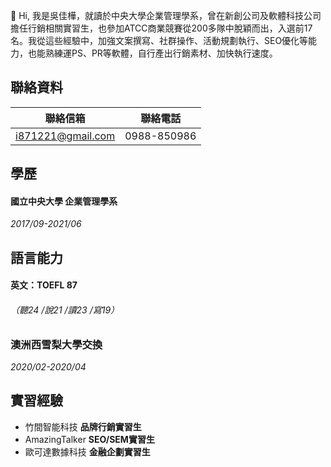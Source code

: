  👋 Hi, 我是吳佳樺，就讀於中央大學企業管理學系，曾在新創公司及軟體科技公司擔任行銷相關實習生，也參加ATCC商業競賽從200多隊中脫穎而出，入選前17名。我從這些經驗中，加強文案撰寫、社群操作、活動規劃執行、SEO優化等能力，也能熟練運PS、PR等軟體，自行產出行銷素材、加快執行速度。
## 聯絡資料
| 聯絡信箱         | 聯絡電話     |
| -------------    |:-----------:|
| i871221@gmail.com| 0988-850986 |
## 學歷
#### 國立中央大學 企業管理學系
*2017/09-2021/06*  
## 語言能力
#### 英文：TOEFL 87
###### （聽24 /說21 /讀23 /寫19）
### 澳洲西雪梨大學交換 
_2020/02-2020/04_
## 實習經驗
* 竹間智能科技 **品牌行銷實習生**
* AmazingTalker **SEO/SEM實習生**
* 歐可達數據科技 **金融企劃實習生**
<!---
chiahuawu/chiahuawu is a ✨ special ✨ repository because its `README.md` (this file) appears on your GitHub profile.
You can click the Preview link to take a look at your changes.
--->
